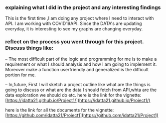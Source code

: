 ### explaining what I did in the project and any interesting findings
 This is the first time ,I am doing any project where I need to interact with API. I am working with COVID19API.
 Since the DATA's are updating everyday, it is interesting to see my graphs are changing everyday.
### reflect on the process you went through for this project. Discuss things like:
 – The most difficult part of the logic and programming for me is to make a requirement or what I should analysis and how I am going to implement it.
 Moreover make a function userfriendly and generalized is the difficult portion for me. 
 
 – In,future, First I will sketch a project outline like what are the things is going to discuss or what are the data I should fetch from API,whta are the data
 exploration we should do etc.
here is the link for the vignette: [https://idatta21.github.io/Project1/](https://idatta21.github.io/Project1/)

here is the link for all the documents for the vignette: [https://github.com/idatta21/Project1](https://github.com/idatta21/Project1)
